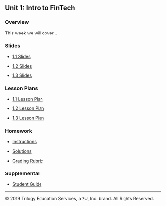 ## Unit 1: Intro to FinTech

### Overview

This week we will cover...

### Slides

* [1.1 Slides](https://docs.google.com/presentation/d/1YzeZp2dDNlMICPekQAvDXdekYBm0W6RC7lxPBM3Rt9I/edit?usp=sharing)

* [1.2 Slides](https://docs.google.com/presentation/d/1_7OIXTJY_Yli-E9KO7n4ZlGcylu9IMEsvJuFkhYivpc/edit?usp=sharing)

* [1.3 Slides](https://docs.google.com/presentation/d/1P0c6TeZQV_mDRgDVZEYZbu2p-kiGbe7lpO4bElLYTxk/edit?usp=sharing)

### Lesson Plans

* [1.1 Lesson Plan](1/LessonPlan.md)

* [1.2 Lesson Plan](2/LessonPlan.md)

* [1.3 Lesson Plan](3/LessonPlan.md)

### Homework

* [Instructions](../../02-Homework/01-FinTech/Instructions/README.md)

* [Solutions](../../02-Homework/01-FinTech/Solutions/)

* [Grading Rubric](../../02-Homework/01-FinTech/GradingRubric.pdf)

### Supplemental

* [Student Guide](Supplemental/StudentGuide.md)

- - -

© 2019 Trilogy Education Services, a 2U, Inc. brand. All Rights Reserved.
